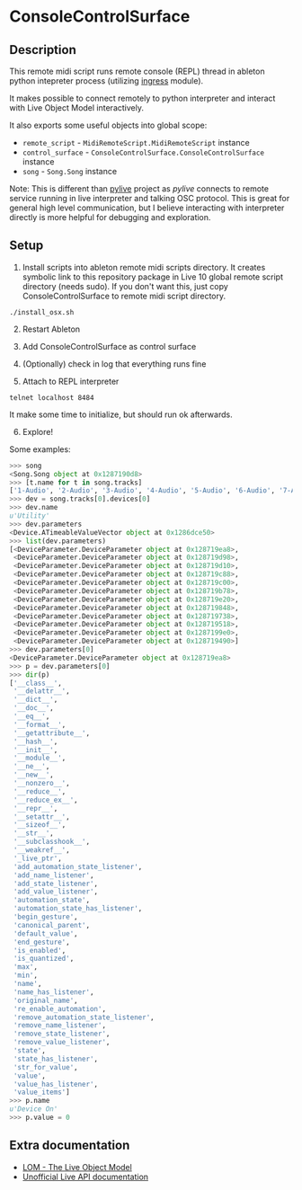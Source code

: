# ConsoleControlSurface

## Description

This remote midi script runs remote console (REPL) thread in ableton python
intepreter process (utilizing [ingress](https://github.com/tebeka/ingress) module).

It makes possible to connect remotely to
python interpreter and interact with Live Object Model interactively.

It also exports some useful objects into global scope:

- `remote_script` - `MidiRemoteScript.MidiRemoteScript` instance
- `control_surface` - `ConsoleControlSurface.ConsoleControlSurface` instance
- `song` - `Song.Song` instance

Note: This is different than [pylive](https://github.com/ideoforms/pylive) project as _pylive_ connects to
remote service running in live interpreter and talking OSC protocol. This is great for general high level communication,
but I believe interacting with interpreter directly is more helpful for debugging and exploration.

## Setup

1. Install scripts into ableton remote midi scripts directory. It creates symbolic link to this repository package
in Live 10 global remote script directory (needs sudo). If you don't want this, just copy ConsoleControlSurface to
remote midi script directory.

```
./install_osx.sh
```

2. Restart Ableton

3. Add ConsoleControlSurface as control surface

4. (Optionally) check in log that everything runs fine

5. Attach to REPL interpreter

```
telnet localhost 8484
```

It make some time to initialize, but should run ok afterwards. 

6. Explore!

Some examples:

```python
>>> song
<Song.Song object at 0x1287190d8>
>>> [t.name for t in song.tracks]
['1-Audio', '2-Audio', '3-Audio', '4-Audio', '5-Audio', '6-Audio', '7-Audio', '8-Audio', '9-Audio', '10-Audio', '11-Drum Rack', '12-Drum Rack', '13-Drum Rack', '14-Drum Rack', '15-Drum Rack', '16-Drum Rack', '17-Drum Rack', '18-Drum Rack', '19-MIDI', '20 Record']
>>> dev = song.tracks[0].devices[0]
>>> dev.name
u'Utility'
>>> dev.parameters
<Device.ATimeableValueVector object at 0x1286dce50>
>>> list(dev.parameters)
[<DeviceParameter.DeviceParameter object at 0x128719ea8>,
 <DeviceParameter.DeviceParameter object at 0x128719d98>,
 <DeviceParameter.DeviceParameter object at 0x128719d10>,
 <DeviceParameter.DeviceParameter object at 0x128719c88>,
 <DeviceParameter.DeviceParameter object at 0x128719c00>,
 <DeviceParameter.DeviceParameter object at 0x128719b78>,
 <DeviceParameter.DeviceParameter object at 0x128719e20>,
 <DeviceParameter.DeviceParameter object at 0x128719848>,
 <DeviceParameter.DeviceParameter object at 0x128719738>,
 <DeviceParameter.DeviceParameter object at 0x128719518>,
 <DeviceParameter.DeviceParameter object at 0x1287199e0>,
 <DeviceParameter.DeviceParameter object at 0x128719490>]
>>> dev.parameters[0]
<DeviceParameter.DeviceParameter object at 0x128719ea8>
>>> p = dev.parameters[0]
>>> dir(p)
['__class__',
 '__delattr__',
 '__dict__',
 '__doc__',
 '__eq__',
 '__format__',
 '__getattribute__',
 '__hash__',
 '__init__',
 '__module__',
 '__ne__',
 '__new__',
 '__nonzero__',
 '__reduce__',
 '__reduce_ex__',
 '__repr__',
 '__setattr__',
 '__sizeof__',
 '__str__',
 '__subclasshook__',
 '__weakref__',
 '_live_ptr',
 'add_automation_state_listener',
 'add_name_listener',
 'add_state_listener',
 'add_value_listener',
 'automation_state',
 'automation_state_has_listener',
 'begin_gesture',
 'canonical_parent',
 'default_value',
 'end_gesture',
 'is_enabled',
 'is_quantized',
 'max',
 'min',
 'name',
 'name_has_listener',
 'original_name',
 're_enable_automation',
 'remove_automation_state_listener',
 'remove_name_listener',
 'remove_state_listener',
 'remove_value_listener',
 'state',
 'state_has_listener',
 'str_for_value',
 'value',
 'value_has_listener',
 'value_items']
>>> p.name
u'Device On'
>>> p.value = 0
```

## Extra documentation

- [LOM - The Live Object Model](https://docs.cycling74.com/max8/vignettes/live_object_model)
- [Unofficial Live API documentation](https://structure-void.com/PythonLiveAPI_documentation/)
